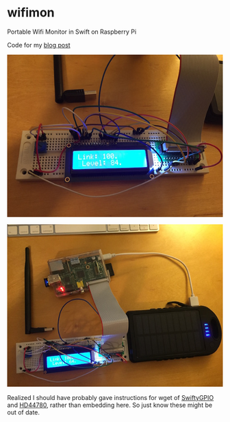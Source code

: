 # wifimon
Portable Wifi Monitor in Swift on Raspberry Pi

Code for my [blog post](http://saygoodnight.com/2016/04/05/portable-wifimon-raspberrypi.html)

![wifimon](wifimon_close.jpg)

![wifimon](wifimon.jpg)

Realized I should have probably gave instructions for wget of [SwiftyGPIO](https://github.com/uraimo/SwiftyGPIO) and [HD44780](https://github.com/uraimo/HD44780CharacterLCD.swift), rather than embedding here.  So just know these might be out of date.



